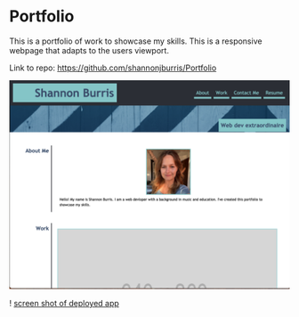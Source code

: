 # Portfolio
This is a portfolio of work to showcase my skills. This is a responsive webpage that adapts to the users viewport.

Link to repo: https://github.com/shannonjburris/Portfolio

![screen shot of deployed app](https://raw.githubusercontent.com/shannonjburris/Portfolio/main/assets/images/Screen%20Shot%202021-06-22%20at%205.43.08%20PM.png)

! [screen shot of deployed app](https://raw.githubusercontent.com/shannonjburris/Portfolio/main/assets/images/Screen%20Shot%202021-06-22%20at%205.43.24%20PM.png)